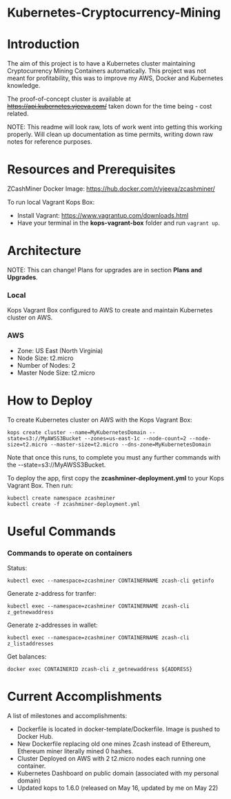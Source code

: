 # Kubernetes-Cryptocurrency-Mining

# Introduction
The aim of this project is to have a Kubernetes cluster maintaining Cryptocurrency Mining Containers automatically. This project was not meant for profitability, this was to improve my AWS, Docker and Kubernetes knowledge.

The proof-of-concept cluster is available at ~~https://api.kubernetes.vjeeva.com/~~ taken down for the time being - cost related.

NOTE: This readme will look raw, lots of work went into getting this working properly. Will clean up documentation as time permits, writing down raw notes for reference purposes.

# Resources and Prerequisites

ZCashMiner Docker Image: https://hub.docker.com/r/vjeeva/zcashminer/

To run local Vagrant Kops Box:
- Install Vagrant: https://www.vagrantup.com/downloads.html
- Have your terminal in the __kops-vagrant-box__ folder and run `vagrant up`.

# Architecture
NOTE: This can change! Plans for upgrades are in section __Plans and Upgrades__.

### Local

Kops Vagrant Box configured to AWS to create and maintain Kubernetes cluster on AWS.

### AWS
- Zone: US East (North Virginia)
- Node Size: t2.micro
- Number of Nodes: 2
- Master Node Size: t2.micro 

# How to Deploy
To create Kubernetes cluster on AWS with the Kops Vagrant Box:

    kops create cluster --name=MyKubernetesDomain --state=s3://MyAWSS3Bucket --zones=us-east-1c --node-count=2 --node-size=t2.micro --master-size=t2.micro --dns-zone=MyKubernetesDomain

Note that once this runs, to complete you must any further commands with the --state=s3://MyAWSS3Bucket.

To deploy the app, first copy the __zcashminer-deployment.yml__ to your Kops Vagrant Box. Then run:

    kubectl create namespace zcashminer
	kubectl create -f zcashminer-deployment.yml
	
# Useful Commands

### Commands to operate on containers

Status:

    kubectl exec --namespace=zcashminer CONTAINERNAME zcash-cli getinfo

Generate z-address for tranfer:

    kubectl exec --namespace=zcashminer CONTAINERNAME zcash-cli z_getnewaddress
	
Generate z-addresses in wallet:

    kubectl exec --namespace=zcashminer CONTAINERNAME zcash-cli z_listaddresses

Get balances:

    docker exec CONTAINERID zcash-cli z_getnewaddress ${ADDRESS}
	
# Current Accomplishments
A list of milestones and accomplishments:
- Dockerfile is located in docker-template/Dockerfile. Image is pushed to Docker Hub.
- New Dockerfile replacing old one mines Zcash instead of Ethereum, Ethereum miner literally mined 0 hashes.
- Cluster Deployed on AWS with 2 t2.micro nodes each running one container.
- Kubernetes Dashboard on public domain (associated with my personal domain)
- Updated kops to 1.6.0 (released on May 16, updated by me on May 22)
